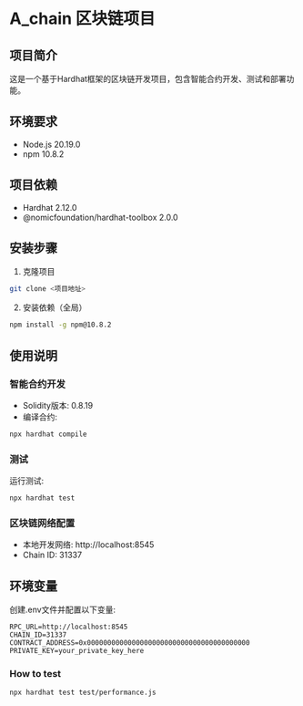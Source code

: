 # A_chain 区块链项目 

## 项目简介
这是一个基于Hardhat框架的区块链开发项目，包含智能合约开发、测试和部署功能。

## 环境要求
- Node.js 20.19.0
- npm 10.8.2

## 项目依赖
- Hardhat 2.12.0
- @nomicfoundation/hardhat-toolbox 2.0.0

## 安装步骤
1. 克隆项目
```bash
git clone <项目地址>
```
2. 安装依赖（全局）
```bash
npm install -g npm@10.8.2
```

## 使用说明
### 智能合约开发
- Solidity版本: 0.8.19
- 编译合约:
```bash
npx hardhat compile
```

### 测试
运行测试:
```bash
npx hardhat test
```

### 区块链网络配置
- 本地开发网络: http://localhost:8545
- Chain ID: 31337

## 环境变量
创建.env文件并配置以下变量:
```
RPC_URL=http://localhost:8545
CHAIN_ID=31337
CONTRACT_ADDRESS=0x0000000000000000000000000000000000000000
PRIVATE_KEY=your_private_key_here
```
### How to test
```bash
npx hardhat test test/performance.js
```
